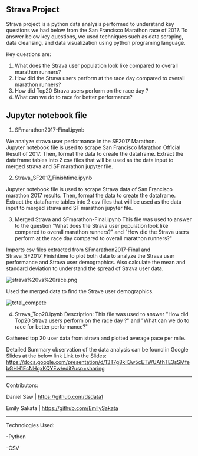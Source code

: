 Strava Project
-------------

Strava project is a python data analysis performed to understand key questions we had below from the San Francisco Marathon race of 2017. 
To answer below key questions, we used techniques such as data scraping, data cleansing, and data visualization using python programing language.

Key questions are:
1) What does the Strava user population look like compared to overall marathon runners?
2) How did the Strava users perform at the race day compared to overall marathon runners?
3) How did Top20 Strava users perform on the race day ?
4) What can we do to race for better performance?

Jupyter notebook file
-------------------------------------------------------------
1) SFmarathon2017-Final.ipynb

We analyze strava user performance in the SF2017 Marathon.   
Jupyter notebook file is used to scrape San Francisco Marathon Official Result of 2017. 
Then, format the data to create the dataframe. Extract the dataframe tables into 2 csv files that will be used as the data input to merged strava and SF marathon jupyter file.






2) Strava_SF2017_Finishtime.ipynb

Jupyter notebook file is used to scrape Strava data of San Francisco marathon 2017 results. 
Then, format the data to create the dataframe. Extract the dataframe tables into 2 csv files that will be used as the data input to merged strava and SF marathon jupyter file.




3) Merged Strava and SFmarathon-Final.ipynb
This file was used to answer to the question "What does the Strava user population look like compared to overall marathon runners?" and "How did the Strava users perform at the race day compared to overall marathon runners?"


Imports csv files extracted from SFmarathon2017-Final and Strava_SF2017_Finishtime to plot both data to analyze the Strava user performance and Strava user demographics. Also calculate the mean and standard deviation to understand the spread of Strava user data.

![strava%20vs%20race.png](https://github.com/EmilySakata/Strava_project/blob/master/images/strava%20vs%20race.png)


Used the merged data to find the Strave user demographics.

![total_compete](https://github.com/EmilySakata/Strava_project/blob/master/images/total_compete.png)

4) Strava_Top20.ipynb
Description:
This file was used to answer "How did Top20 Strava users perform on the race day ?" and "What can we do to race for better performance?"


Gathered top 20 user data from strava and plotted average pace per mile.




Detailed Summary observation of the data analysis can be found in Google Slides at the below link
Link to the Slides: https://docs.google.com/presentation/d/13T7g8kIl3w5cETWUAfhTE3sSMfebGHH1EcNHgxKQYEw/edit?usp=sharing



-------------------------------------------------------------
Contributors:

Daniel Saw      | https://github.com/dsdata1

Emily Sakata    | https://github.com/EmilySakata

-------------------------------------------------------------

Technologies Used:

-Python

-CSV


